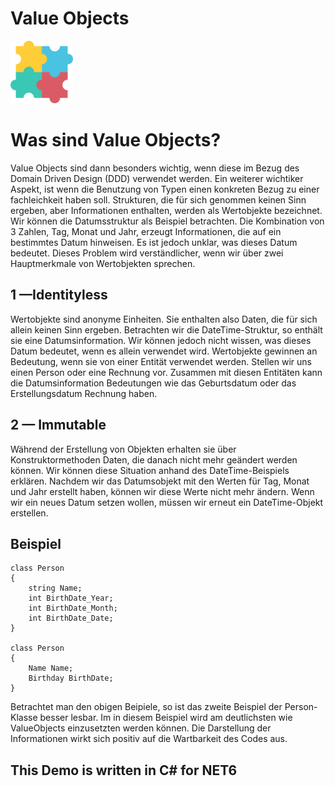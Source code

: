 # Value Objects
<img src="./ValueObject.png" style="width:100px;"/>

# Was sind Value Objects?
Value Objects sind dann besonders wichtig, wenn diese im Bezug des Domain Driven Design (DDD) verwendet werden. Ein weiterer wichtiker Aspekt, ist wenn die Benutzung von Typen 
einen konkreten Bezug zu einer fachleichkeit haben soll. Strukturen, die für sich genommen keinen Sinn ergeben, aber Informationen enthalten, werden als Wertobjekte bezeichnet. 
Wir können die Datumsstruktur als Beispiel betrachten. Die Kombination von 3 Zahlen, Tag, Monat und Jahr, erzeugt Informationen, die auf ein bestimmtes Datum hinweisen. Es ist jedoch unklar, was dieses Datum bedeutet. Dieses Problem wird verständlicher, wenn wir über zwei Hauptmerkmale von Wertobjekten sprechen.

## 1 —Identityless
Wertobjekte sind anonyme Einheiten. Sie enthalten also Daten, die für sich allein keinen Sinn ergeben. Betrachten wir die DateTime-Struktur, so enthält sie eine Datumsinformation. 
Wir können jedoch nicht wissen, was dieses Datum bedeutet, wenn es allein verwendet wird. Wertobjekte gewinnen an Bedeutung, wenn sie von einer Entität verwendet werden. 
Stellen wir uns einen Person oder eine Rechnung vor. Zusammen mit diesen Entitäten kann die Datumsinformation Bedeutungen wie das Geburtsdatum oder das Erstellungsdatum Rechnung haben.

## 2 — Immutable
Während der Erstellung von Objekten erhalten sie über Konstruktormethoden Daten, die danach nicht mehr geändert werden können. Wir können diese Situation anhand des DateTime-Beispiels erklären. Nachdem wir das Datumsobjekt mit den Werten für Tag, Monat und Jahr erstellt haben, können wir diese Werte nicht mehr ändern. Wenn wir ein neues Datum setzen wollen, müssen wir erneut ein DateTime-Objekt erstellen.

## Beispiel
```
class Person
{
    string Name;
    int BirthDate_Year;
    int BirthDate_Month;
    int BirthDate_Date;
}

class Person
{
    Name Name;
    Birthday BirthDate;
}
```
Betrachtet man den obigen Beipiele, so ist das zweite Beispiel der Person-Klasse besser lesbar. Im in diesem Beispiel wird am deutlichsten wie ValueObjects einzusetzten werden können. Die Darstellung der Informationen wirkt sich positiv auf die Wartbarkeit des Codes aus.

## This Demo is written in C# for NET6
